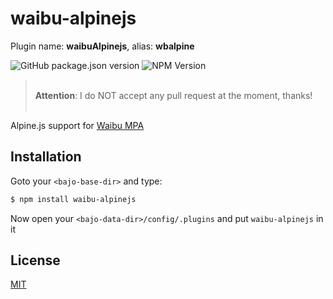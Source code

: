# waibu-alpinejs

Plugin name: **waibuAlpinejs**, alias: **wbalpine**

![GitHub package.json version](https://img.shields.io/github/package-json/v/ardhi/waibu-alpinejs) ![NPM Version](https://img.shields.io/npm/v/waibu-alpinejs)

> <br />**Attention**: I do NOT accept any pull request at the moment, thanks!<br /><br />

Alpine.js support for [Waibu MPA](https://github.com/ardhi/waibu-mpa)

## Installation

Goto your ```<bajo-base-dir>``` and type:

```bash
$ npm install waibu-alpinejs
```

Now open your ```<bajo-data-dir>/config/.plugins``` and put ```waibu-alpinejs``` in it

## License

[MIT](LICENSE)
